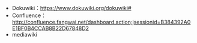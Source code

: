 - Dokuwiki：https://www.dokuwiki.org/dokuwiki#
- Confluence：http://confluence.fangwai.net/dashboard.action;jsessionid=B384392A0E1BF0B4CCAB8B22D67848D2
- mediawiki
